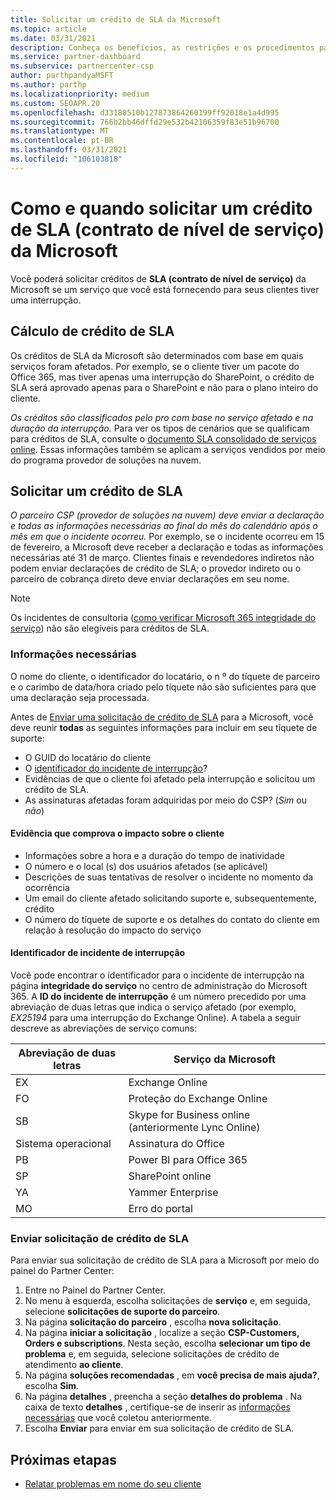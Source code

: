 ```yaml
---
title: Solicitar um crédito de SLA da Microsoft
ms.topic: article
ms.date: 03/31/2021
description: Conheça os benefícios, as restrições e os procedimentos para solicitar um crédito de SLA (contrato de nível de serviço) da Microsoft se seus clientes sofrerem uma interrupção de serviço.
ms.service: partner-dashboard
ms.subservice: partnercenter-csp
author: parthpandyaMSFT
ms.author: parthp
ms.localizationpriority: medium
ms.custom: SEOAPR.20
ms.openlocfilehash: d33188510b127873864260199ff92018e1a4d995
ms.sourcegitcommit: 766b2bb46dffd29e532b42106359f83e51b96700
ms.translationtype: MT
ms.contentlocale: pt-BR
ms.lasthandoff: 03/31/2021
ms.locfileid: "106103818"
---
```

# <a name="how-and-when-to-request-a-service-level-agreement-sla-credit-from-microsoft"></a>Como e quando solicitar um crédito de SLA (contrato de nível de serviço) da Microsoft

Você poderá solicitar créditos de **SLA (contrato de nível de serviço)** da Microsoft se um serviço que você está fornecendo para seus clientes tiver uma interrupção.

## <a name="sla-credit-calculation"></a>Cálculo de crédito de SLA

Os créditos de SLA da Microsoft são determinados com base em quais serviços foram afetados. Por exemplo, se o cliente tiver um pacote do Office 365, mas tiver apenas uma interrupção do SharePoint, o crédito de SLA será aprovado apenas para o SharePoint e não para o plano inteiro do cliente.

*Os créditos são classificados pelo pro com base no serviço afetado e na duração da interrupção.* Para ver os tipos de cenários que se qualificam para créditos de SLA, consulte o [documento SLA consolidado de serviços online](http://www.microsoftvolumelicensing.com/DocumentSearch.aspx?Mode=3&DocumentTypeId=37). Essas informações também se aplicam a serviços vendidos por meio do programa provedor de soluções na nuvem.


## <a name="request-an-sla-credit"></a>Solicitar um crédito de SLA

*O parceiro CSP (provedor de soluções na nuvem) deve enviar a declaração e todas as informações necessárias ao final do mês do calendário após o mês em que o incidente ocorreu.* Por exemplo, se o incidente ocorreu em 15 de fevereiro, a Microsoft deve receber a declaração e todas as informações necessárias até 31 de março. Clientes finais e revendedores indiretos não podem enviar declarações de crédito de SLA; o provedor indireto ou o parceiro de cobrança direto deve enviar declarações em seu nome.

>[!NOTE]
>Os incidentes de consultoria ([como verificar Microsoft 365 integridade do serviço](https://docs.microsoft.com/microsoft-365/enterprise/view-service-health?&preserve-view=trueo365-worldwide#incidents-and-advisories)) não são elegíveis para créditos de SLA.

### <a name="required-information"></a>Informações necessárias

O nome do cliente, o identificador do locatário, o n º do tíquete de parceiro e o carimbo de data/hora criado pelo tíquete não são suficientes para que uma declaração seja processada.

Antes de [Enviar uma solicitação de crédito de SLA](#submit-sla-credit-request) para a Microsoft, você deve reunir **todas** as seguintes informações para incluir em seu tíquete de suporte:

- O GUID do locatário do cliente
- O [identificador do incidente de interrupção](#outage-incident-identifier)?
- Evidências de que o cliente foi afetado pela interrupção e solicitou um crédito de SLA.
- As assinaturas afetadas foram adquiridas por meio do CSP? (*Sim* ou *não*)

#### <a name="evidence-that-proves-customer-impact"></a>Evidência que comprova o impacto sobre o cliente

- Informações sobre a hora e a duração do tempo de inatividade
- O número e o local (s) dos usuários afetados (se aplicável)
- Descrições de suas tentativas de resolver o incidente no momento da ocorrência
- Um email do cliente afetado solicitando suporte e, subsequentemente, crédito
- O número do tíquete de suporte e os detalhes do contato do cliente em relação à resolução do impacto do serviço


#### <a name="outage-incident-identifier"></a>Identificador de incidente de interrupção

Você pode encontrar o identificador para o incidente de interrupção na página **integridade do serviço** no centro de administração do Microsoft 365. A **ID do incidente de interrupção** é um número precedido por uma abreviação de duas letras que indica o serviço afetado (por exemplo, *EX25194* para uma interrupção do Exchange Online). A tabela a seguir descreve as abreviações de serviço comuns:

| Abreviação de duas letras | Serviço da Microsoft |
| ----------------------- | ----------------- |
| EX | Exchange Online |
| FO | Proteção do Exchange Online |
| SB | Skype for Business online (anteriormente Lync Online) |
| Sistema operacional | Assinatura do Office |
| PB | Power BI para Office 365 |
| SP | SharePoint online |
| YA | Yammer Enterprise |
| MO | Erro do portal |

### <a name="submit-sla-credit-request"></a>Enviar solicitação de crédito de SLA

Para enviar sua solicitação de crédito de SLA para a Microsoft por meio do painel do Partner Center:

1. Entre no Painel do Partner Center.
2. No menu à esquerda, escolha solicitações de **serviço** e, em seguida, selecione **solicitações de suporte do parceiro**.
3. Na página **solicitação do parceiro** , escolha **nova solicitação**.
4. Na página **iniciar a solicitação** , localize a seção **CSP-Customers, Orders e subscriptions**. Nesta seção, escolha **selecionar um tipo de problema** e, em seguida, selecione solicitações de crédito de atendimento **ao cliente**.
5. Na página **soluções recomendadas** , em **você precisa de mais ajuda?**, escolha **Sim**.
6. Na página **detalhes** , preencha a seção **detalhes do problema** . Na caixa de texto **detalhes** , certifique-se de inserir as [informações necessárias](#required-information) que você coletou anteriormente.
7. Escolha **Enviar** para enviar em sua solicitação de crédito de SLA.

## <a name="next-steps"></a>Próximas etapas

- [Relatar problemas em nome do seu cliente](report-problems-on-behalf-of-a-customer.md)
